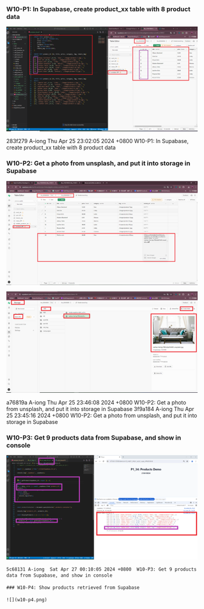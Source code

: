 ### W10-P1: In Supabase, create product_xx table with 8 product data
 
![](w10-p1.png)

283f279 A-iong  Thu Apr 25 23:02:05 2024 +0800  W10-P1: In Supabase, create product_xx table with 8 product data


### W10-P2: Get a photo from unsplash, and put it into storage in Supabase
 
![](w10-p2-1.png)


![](w10-p2-2.png)

a76819a A-iong  Thu Apr 25 23:46:08 2024 +0800  W10-P2: Get a photo from unsplash, and put it into storage in Supabase
3f9a184 A-iong  Thu Apr 25 23:45:16 2024 +0800  W10-P2: Get a photo from unsplash, and put it into storage in Supabase

### W10-P3: Get 9 products data from Supabase, and show in console
 
![](w10-p3.png)
 
```
5c68131 A-iong  Sat Apr 27 00:10:05 2024 +0800  W10-P3: Get 9 products data from Supabase, and show in console

### W10-P4: Show products retrieved from Supabase
 
![](w10-p4.png)

